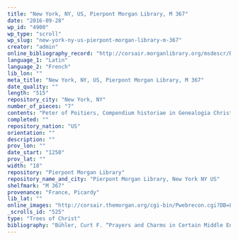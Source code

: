 ```yaml
---
title: "New York, NY, US, Pierpont Morgan Library, M 367"
date: "2016-09-28"
wp_id: "4900"
wp_type: "scroll"
wp_slug: "new-york-ny-us-pierpont-morgan-library-m-367"
creator: "admin"
online_bibliography_record: "http://corsair.morganlibrary.org/msdescr/BBM0367a.pdf"
language_1: "Latin"
language_2: "French"
lib_lon: ""
meta_title: "New York, NY, US, Pierpont Morgan Library, M 367"
date_quality: ""
length: "515"
repository_city: "New York, NY"
number_of_pieces: "7"
contents: "Peter of Poitiers, Compendium historiae in Genealogia Christi."
completed: ""
repository_nation: "US"
orientation: ""
description: ""
prov_lon: ""
date_start: "1250"
prov_lat: ""
width: "18"
repository: "Pierpont Morgan Library"
repository_name_and_city: "Pierpont Morgan Library, New York NY US"
shelfmark: "M 367"
provenance: "France, Picardy"
lib_lat: ""
online_images: "http://corsair.themorgan.org/cgi-bin/Pwebrecon.cgi?DB=Local&Search_Arg=%22ms+m.367%22+ica&Search_Code=GKEY^&CNT=50&HIST=1"
_scrolls_id: "525"
type: "Trees of Christ"
bibliography: "Bühler, Curt F. “Prayers and Charms in Certain Middle English Scrolls.” Speculum 39, no. 2 (1964): 270–78. Cahn, Walter. “The Allegorical Menorah.” In Tributes in Honor of James H. Marrow: Studies in Painting and Manuscript Illumination of the Late Middle Ages and Northern Renaissance, edited by Jeffrey F. Hamburger and A. S. Korteweg, 117–26. London: Harvey Miller, 2006."
---
```



